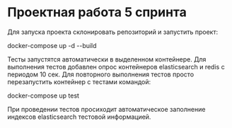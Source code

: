 # Проектная работа 5 спринта

Для запуска проекта склонировать репозиторий и запустить проект:

docker-compose up -d --build

Тесты запустятся автоматически в выделенном контейнере. Для выполнения тестов добавлен опрос контейнеров elasticsearch и redis  с периодом 10 сек. Для повторного выполнения тестов просто перезапустить контейнер с тестами командой:

docker-compose up test

При проведении тестов просиходит автоматическое заполнение индексов elasticsearch тестовой информацией.
